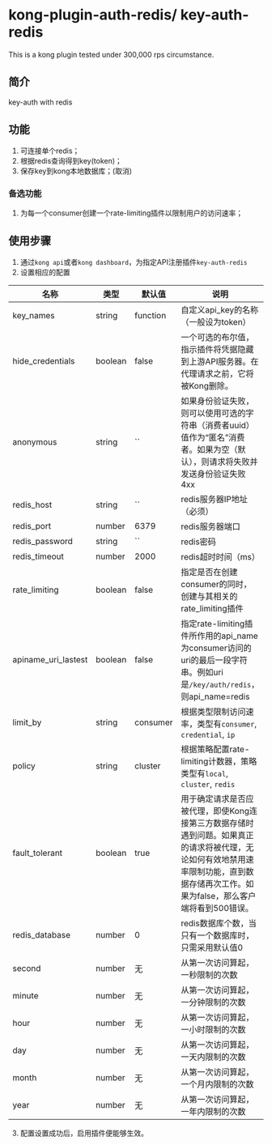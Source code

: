 # kong-plugin-auth-redis/ key-auth-redis
This is a kong plugin tested under 300,000 rps circumstance.

## 简介
key-auth with redis

## 功能
1. 可连接单个redis；
2. 根据redis查询得到key(token)；
3. 保存key到kong本地数据库；(取消)

### 备选功能
1. 为每一个consumer创建一个rate-limiting插件以限制用户的访问速率；

## 使用步骤
1. 通过`kong api`或者`kong dashboard`，为指定API注册插件`key-auth-redis`
2. 设置相应的配置

| 名称 | 类型 | 默认值  | 说明 |
| ----------- | --------- | --- | --- |
| key_names | string | function   |自定义api_key的名称（一般设为token）|
| hide_credentials | boolean |false   |一个可选的布尔值，指示插件将凭据隐藏到上游API服务器。在代理请求之前，它将被Kong删除。|
| anonymous | string |  \`\` |如果身份验证失败，则可以使用可选的字符串（消费者uuid）值作为“匿名”消费者。如果为空（默认），则请求将失败并发送身份验证失败4xx |
| redis_host | string | \`\`  |redis服务器IP地址（必须）|
| redis_port | number | 6379  |redis服务器端口|
| redis_password | string | \`\`  |redis密码|
| redis_timeout | number | 2000  |redis超时时间（ms）|
| rate_limiting | boolean | false  |指定是否在创建consumer的同时，创建与其相关的rate_limiting插件|
| apiname_uri_lastest | boolean | false  |指定rate-limiting插件所作用的api_name为consumer访问的uri的最后一段字符串。例如uri是`/key/auth/redis`，则api\_name=redis|
| limit_by | string | consumer  |根据类型限制访问速率，类型有`consumer`, `credential`, `ip`|
| policy | string | cluster  |根据策略配置rate-limiting计数器，策略类型有`local`, `cluster`, `redis`|
| fault_tolerant | boolean | true  |用于确定请求是否应被代理，即使Kong连接第三方数据存储时遇到问题。如果真正的请求将被代理，无论如何有效地禁用速率限制功能，直到数据存储再次工作。如果为false，那么客户端将看到500错误。|
| redis_database | number | 0  |redis数据库个数，当只有一个数据库时，只需采用默认值0|
| second | number | 无  |从第一次访问算起，一秒限制的次数|
| minute | number | 无  |从第一次访问算起，一分钟限制的次数|
| hour | number | 无  |从第一次访问算起，一小时限制的次数|
| day | number | 无  |从第一次访问算起，一天内限制的次数|
| month | number | 无  |从第一次访问算起，一个月内限制的次数|
| year | number | 无  |从第一次访问算起，一年内限制的次数|

3. 配置设置成功后，启用插件便能够生效。

